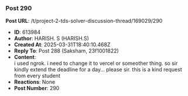 ### Post 290
**Post URL**: /t/project-2-tds-solver-discussion-thread/169029/290
- **ID**: 613984
- **Author**: HARISH. S (HARISH.S)
- **Created At**: 2025-03-31T18:40:10.468Z
- **Reply To**: Post 288 (Saksham, 23f1001822)
- **Content**:  
  i used ngrok. i need to change it to vercel or someother thing. so sir kindly extend the deadline for a day… please sir. this is a kind request from every student
- **Reactions**: None
- **Post Number**: 290


